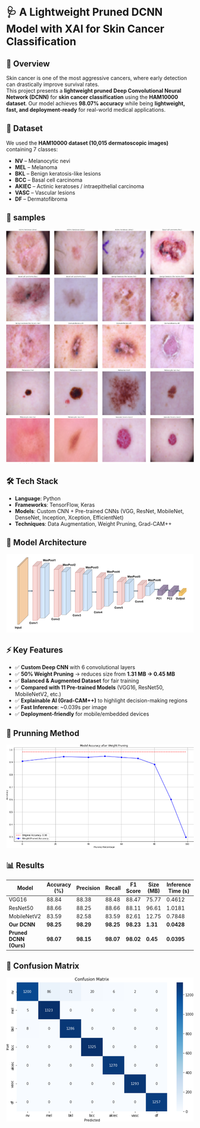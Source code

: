 # 🩺 A Lightweight Pruned DCNN Model with XAI for Skin Cancer Classification 

## 📌 Overview  
Skin cancer is one of the most aggressive cancers, where early detection can drastically improve survival rates.  
This project presents a **lightweight pruned Deep Convolutional Neural Network (DCNN)** for **skin cancer classification** using the **HAM10000 dataset**.
Our model achieves **98.07% accuracy** while being **lightweight, fast, and deployment-ready** for real-world medical applications.

## 📂 Dataset  
We used the **HAM10000 dataset (10,015 dermatoscopic images)** containing 7 classes:  
- **NV** – Melanocytic nevi  
- **MEL** – Melanoma  
- **BKL** – Benign keratosis-like lesions  
- **BCC** – Basal cell carcinoma  
- **AKIEC** – Actinic keratoses / intraepithelial carcinoma  
- **VASC** – Vascular lesions  
- **DF** – Dermatofibroma

## 🔎 samples
![Model Architecture](./images/21skinimage.png)

## 🛠️ Tech Stack  
- **Language**: Python  
- **Frameworks**: TensorFlow, Keras  
- **Models**: Custom CNN + Pre-trained CNNs (VGG, ResNet, MobileNet, DenseNet, Inception, Xception, EfficientNet)  
- **Techniques**: Data Augmentation, Weight Pruning, Grad-CAM++

## 🔎 Model Architecture
![Model Architecture](./images/dcnn_architetcure.png)

## ⚡ Key Features  
- ✅ **Custom Deep CNN** with 6 convolutional layers  
- ✅ **50% Weight Pruning** → reduces size from **1.31 MB → 0.45 MB**  
- ✅ **Balanced & Augmented Dataset** for fair training  
- ✅ **Compared with 11 Pre-trained Models** (VGG16, ResNet50, MobileNetV2, etc.)  
- ✅ **Explainable AI (Grad-CAM++)** to highlight decision-making regions  
- ✅ **Fast Inference**: ~0.039s per image  
- ✅ **Deployment-friendly** for mobile/embedded devices

## 🎯 Prunning Method
![Model Architecture](./images/prungraph2.png)

## 📊 Results


| Model                  | Accuracy (%) | Precision | Recall | F1 Score | Size (MB) | Inference Time (s) |
|------------------------|-------------|-----------|--------|----------|-----------|---------------------|
| VGG16                  | 88.84       | 88.38     | 88.48  | 88.47    | 75.77     | 0.4612             |
| ResNet50               | 88.66       | 88.25     | 88.66  | 88.11    | 96.61     | 1.0181             |
| MobileNetV2            | 83.59       | 82.58     | 83.59  | 82.61    | 12.75     | 0.7848             |
| **Our DCNN**           | **98.25**   | **98.29** | **98.25** | **98.23** |**1.31**|**0.0428**         |
| **Pruned DCNN (Ours)** | **98.07**   | **98.15** | **98.07** | **98.02** |**0.45**|**0.0395**         |

## 🎯 Confusion Matrix
![Model Architecture](./images/confusion_matrix_augtrain.png)
